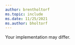 ```yaml
---
author: brentholtorf
ms.topic: include
ms.date: 11/25/2021
ms.author: bholtorf
---
```

Your implementation may differ.  

